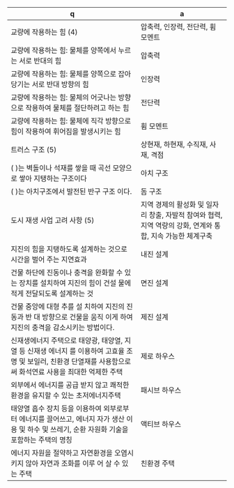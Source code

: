  q  | a
--- | ---
교량에 작용하는 힘 (4)		| 압축력, 인장력, 전단력, 휨 모멘트
교량에 작용하는 힘: 물체를 양쪽에서 누르는 서로 반대의 힘		| 압축력
교량에 작용하는 힘: 물체를 양쪽으로 잡아당기는 서로 반대 방향의 힘		| 인장력
교량에 작용하는 힘: 물체의 어긋나는 방향으로 작용하여 물체를 절단하려고 하는 힘		| 전단력
교량에 작용하는 힘: 물체에 직각 방향으로 힘이 작용하여 휘어짐을 발생시키는 힘		| 휨 모멘트
트러스 구조 (5)		| 상현재, 하현재, 수직재, 사재, 격점
( )는 벽돌이나 석재를 쌓을 때 곡선 모양으로 쌓아 지탱하는 구조이다		| 아치 구조
( )는 아치구조에서 발전된 반구 구조 이다.		| 돔 구조
도시 재생 사업 고려 사항 (5)		| 지역 경제의 활성화 및 일자리 창출, 자발적 참여와 협력, 지역 역량의 강화, 연계와 통합, 지속 가능한 체계구축
지진의 힘을 지탱하도록 설계하는 것으로 시간을 벌어 주는 지연효과	| 내진 설계
건물 하단에 진동이나 충격을 완화할 수 있는 장치를 설치하여 지진의 힘이 건설 물에 적게 전달되도록 설계하는 것	| 면진 설계
건물 중앙에 대형 추를 설 치하여 지진의 진동과 반 대 방향으로 건물을 움직 이게 하여 지진의 충격을 감소시키는 방법이다.	| 제진 설계
신재생에너지 주택으로 태양광, 태양열, 지열 등 신재생 에너지 를 이용하여 고효율 조명 및 보일러, 친환경 단열재를 사용함으로써 화석연료 사용을 최대한 억제한 주택		| 제로 하우스
외부에서 에너지를 공급 받지 않고 쾌적한 환경을 유지할 수 있는 초저에너지주택		| 패시브 하우스
태양열 흡수 장치 등을 이용하여 외부로부터 에너지를 끌어쓰고, 에너지 자가 생산 이용 및 하수 및 쓰레기, 순환 자원화 기술을 포함하는 주택의 명칭		| 액티브 하우스
에너지 자원을 절약하고 자연환경을 오염시키지 않아 자연과 조화를 이루 어 살 수 있는 주택		| 친환경 주택
